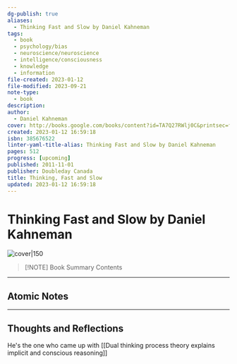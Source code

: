 ```yaml
---
dg-publish: true
aliases:
  - Thinking Fast and Slow by Daniel Kahneman
tags:
  - book
  - psychology/bias
  - neuroscience/neuroscience
  - intelligence/consciousness
  - knowledge
  - information
file-created: 2023-01-12
file-modified: 2023-09-21
note-type:
  - book
description: 
author:
  - Daniel Kahneman
cover: http://books.google.com/books/content?id=TA7Q27RWlj0C&printsec=frontcover&img=1&zoom=1&edge=curl&source=gbs_api
created: 2023-01-12 16:59:18
isbn: 385676522
linter-yaml-title-alias: Thinking Fast and Slow by Daniel Kahneman
pages: 512
progress: [upcoming]
published: 2011-11-01
publisher: Doubleday Canada
title: Thinking, Fast and Slow
updated: 2023-01-12 16:59:18
---
```


# Thinking Fast and Slow by Daniel Kahneman

![cover|150](http://books.google.com/books/content?id=TA7Q27RWlj0C&printsec=frontcover&img=1&zoom=1&edge=curl&source=gbs_api)

> [!NOTE] Book Summary
> Contents

---

## Atomic Notes

---

## Thoughts and Reflections

He's the one who came up with [[Dual thinking process theory explains implicit and conscious reasoning]]
